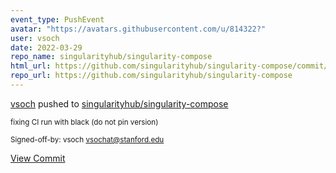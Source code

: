 ```yaml
---
event_type: PushEvent
avatar: "https://avatars.githubusercontent.com/u/814322?"
user: vsoch
date: 2022-03-29
repo_name: singularityhub/singularity-compose
html_url: https://github.com/singularityhub/singularity-compose/commit/d4f71bb20f410ed09d02e2c41c98e276b5cd63a9
repo_url: https://github.com/singularityhub/singularity-compose
---
```


<a href='https://github.com/vsoch' target='_blank'>vsoch</a> pushed to <a href='https://github.com/singularityhub/singularity-compose' target='_blank'>singularityhub/singularity-compose</a>

<small>fixing CI run with black (do not pin version)

Signed-off-by: vsoch <vsochat@stanford.edu></small>

<a href='https://github.com/singularityhub/singularity-compose/commit/d4f71bb20f410ed09d02e2c41c98e276b5cd63a9' target='_blank'>View Commit</a>